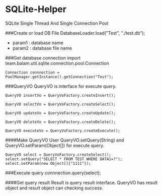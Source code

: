 # SQLite-Helper
SQLite Single Thread And Single Connection Pool

###Create or load DB File
    DatabaseLoader.load("Test", "./test.db");
* param1 : database name
* param2 : database file name

###Get database connection
    import team.balam.util.sqlite.connection.pool.Connection
    
    Connection connnection = PoolManager.getInstance().getConnection("Test");

###QueryVO
QueryVO is interface for execute query.
<pre><code>QueryVO insertVo = QueryVoFactory.createInsert();</code></pre>
<pre><code>QueryVO selectVo = QueryVoFactory.createSelect();</code></pre>
<pre><code>QueryVO updateVo = QueryVoFactory.createUpdate();</code></pre>
<pre><code>QueryVO deleteVo = QueryVoFactory.createDelete();</code></pre>
<pre><code>QueryVO executeVo = QueryVoFactory.createExecute();</code></pre>

####Make QueryVO
User QueryVO.setQuery(String) and QueryVO.setParam(Object[]) for execute query.
<pre><code>QueryVO select = QueryVoFactory.createSelect();
select.setQuery("SELECT * FROM TEST WHERE DATA1=?");
select.setParam(new Object[]{"1111"});</code></pre>

###Execute query
    connnection.query(select);
    
####Get query result
Result is query result interface. QueryVO has result object and result object can checking success.
<pre><code>
</code></pre>
